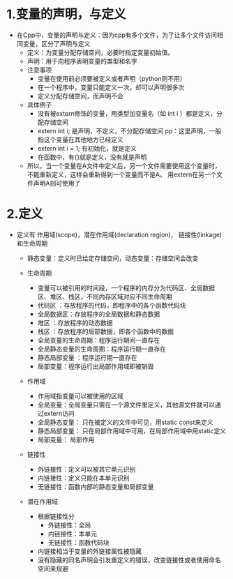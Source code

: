 # 1.变量的声明，与定义
- 在Cpp中，变量的声明与定义：因为cpp有多个文件，为了让多个文件访问相同变量，区分了声明与定义
    - 定义：为变量分配存储空间，必要时指定变量初始值。
    - 声明：用于向程序表明变量的类型和名字
    - 注意事项
        - 变量在使用前必须要被定义或者声明（python则不用）
        - 在一个程序中，变量只能定义一次，却可以声明很多次
        - 定义分配存储空间，而声明不会
    - 具体例子
        - 没有被extern修饰的变量，用类型加变量名（如 int i ）都是定义，分配存储空间
        - extern int i; 是声明，不定义，不分配存储空间 pp：这里声明，一般指这个变量在其他地方已经定义
        - extern int i = 1; 有初始化，就是定义 
        - 在函数中，有{}就是定义，没有就是声明
    - 所以，当一个变量在A文件中定义后，另一个文件需要使用这个变量时，不能重新定义，这样会重新得到一个变量而不是A。
      用extern在另一个文件声明A则可使用了
      
# 2.定义
- 定义有 作用域(scope)，潜在作用域(declaration region)， 链接性(linkage)和生命周期
    - 静态变量：定义时已给定存储空间，动态变量：存储空间会改变
    
    - 生命周期
        - 变量可以被引用的时间段，一个程序的内存分为代码区、全局数据区、堆区、栈区，不同内存区域对应不同生命周期
        - 代码区   ：存放程序的代码，即程序中的各个函数代码块
        - 全局数据区：存放程序的全局数据和静态数据
        - 堆区     ：存放程序的动态数据
        - 栈区     ：存放程序的局部数据，即各个函数中的数据
        - 全局变量的生命周期：程序运行期间一直存在
        - 全局静态变量的生命周期：程序运行期一直存在
        - 静态局部变量 ：程序运行期一直存在
        - 局部变量：程序运行出局部作用域即被销毁
    - 作用域
        - 作用域指变量可以被使用的区域
        - 全局变量：全局变量只需在一个源文件里定义，其他源文件就可以通过extern访问
        - 全局静态变量： 只在被定义的文件中可见，用static const来定义
        - 静态局部变量： 只在局部作用域中可用，在局部作用域中用static定义
        - 局部变量： 局部作用
        
    - 链接性
        - 外链接性：定义可以被其它单元识别
        - 内链接性：定义只能在本单元识别
        - 无链接性：函数内部的静态变量和局部变量
        
    - 潜在作用域
        - 根据链接性分
            - 外链接性：全局
            - 内链接性：本单元
            - 无链接性：函数代码块
        - 内链接相当于变量的外链接属性被隐藏
        - 没有隐藏的同名声明会引发重定义的错误，改变链接性或者使用命名空间来规避